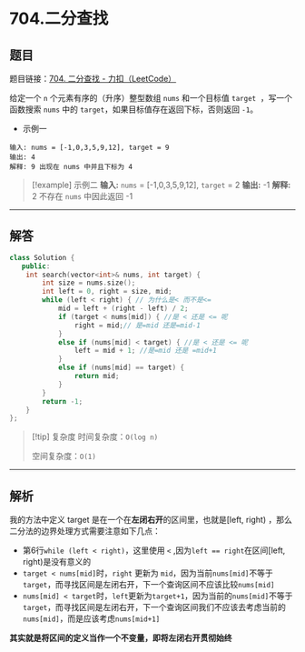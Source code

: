 # 704.二分查找




## 题目
题目链接：[704. 二分查找 - 力扣（LeetCode）](https://leetcode.cn/problems/binary-search/)

给定一个 `n` 个元素有序的（升序）整型数组 `nums` 和一个目标值 `target`  ，写一个函数搜索 `nums` 中的 `target`，如果目标值存在返回下标，否则返回 `-1`。

- 示例一
```text
输入: nums = [-1,0,3,5,9,12], target = 9
输出: 4
解释: 9 出现在 nums 中并且下标为 4
```

>[!example] 示例二
>**输入:** `nums` = [-1,0,3,5,9,12], `target` = 2
**输出:** -1
**解释:** 2 不存在 `nums` 中因此返回 -1

---
## 解答

```Cpp hl:6,8-9,11-12
class Solution {
   public:
    int search(vector<int>& nums, int target) {
        int size = nums.size();
        int left = 0, right = size, mid;
        while (left < right) { // 为什么是< 而不是<=
            mid = left + (right - left) / 2;
            if (target < nums[mid]) { //是 < 还是 <= 呢
                right = mid;// 是=mid 还是=mid-1
            }
            else if (nums[mid] < target) { //是 < 还是 <= 呢
                left = mid + 1; //是=mid 还是 =mid+1
            }
            else if (nums[mid] == target) {
                return mid;
            }
        }
        return -1;
    }
};
```

>[!tip] 复杂度
>时间复杂度：`O(log n)`
>
>空间复杂度：`O(1)`

---
## 解析

我的方法中定义 target 是在一个在**左闭右开**的区间里，也就是\[left, right) ，那么二分法的边界处理方式需要注意如下几点：

- 第6行`while (left < right)`，这里使用 `<` ,因为`left == right`在区间\[left, right)是没有意义的
- `target < nums[mid]`时，`right` 更新为 `mid`，因为当前`nums[mid]`不等于`target`，而寻找区间是左闭右开，下一个查询区间不应该比较`nums[mid]`
- `nums[mid] < target`时，`left`更新为`target+1`，因为当前的`nums[mid]`不等于`target`，而寻找区间是左闭右开，下一个查询区间我们不应该去考虑当前的`nums[mid]`，而是应该考虑`nums[mid+1]`

**其实就是将区间的定义当作一个不变量，即将左闭右开贯彻始终**